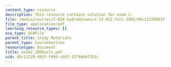 ```yaml
---
content_type: resource
description: This resource contains solution for exam 2.
file: /media/courses/2-016-hydrodynamics-13-012-fall-2005/d6c11229493ffd9dc69715746bbf351c_exam2_2004soln.pdf
file_type: application/pdf
learning_resource_types: []
ocw_type: OCWFile
parent_title: Study Materials
parent_type: CourseSection
resourcetype: Document
title: exam2_2004soln.pdf
uid: d6c11229-493f-fd9d-c697-15746bbf351c
---
```

